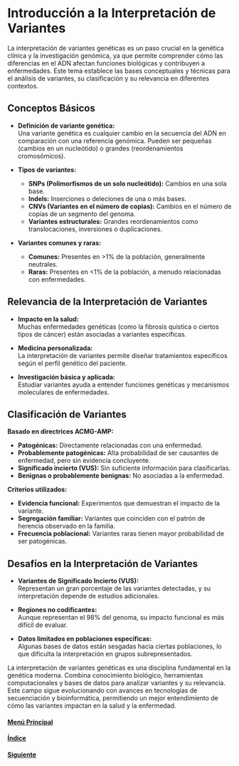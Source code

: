 # **Introducción a la Interpretación de Variantes**  

La interpretación de variantes genéticas es un paso crucial en la genética clínica y la investigación genómica, ya que permite comprender cómo las diferencias en el ADN afectan funciones biológicas y contribuyen a enfermedades. Este tema establece las bases conceptuales y técnicas para el análisis de variantes, su clasificación y su relevancia en diferentes contextos.

## **Conceptos Básicos**  

- **Definición de variante genética:**  
  Una variante genética es cualquier cambio en la secuencia del ADN en comparación con una referencia genómica. Pueden ser pequeñas (cambios en un nucleótido) o grandes (reordenamientos cromosómicos).  

- **Tipos de variantes:**
  - **SNPs (Polimorfismos de un solo nucleótido):** Cambios en una sola base.  
  - **Indels:** Inserciones o deleciones de una o más bases.  
  - **CNVs (Variantes en el número de copias):** Cambios en el número de copias de un segmento del genoma.  
  - **Variantes estructurales:** Grandes reordenamientos como translocaciones, inversiones o duplicaciones.  

- **Variantes comunes y raras:**  
  - **Comunes:** Presentes en >1% de la población, generalmente neutrales.  
  - **Raras:** Presentes en <1% de la población, a menudo relacionadas con enfermedades.  

## **Relevancia de la Interpretación de Variantes**  

- **Impacto en la salud:**  
  Muchas enfermedades genéticas (como la fibrosis quística o ciertos tipos de cáncer) están asociadas a variantes específicas.  

- **Medicina personalizada:**  
  La interpretación de variantes permite diseñar tratamientos específicos según el perfil genético del paciente.  

- **Investigación básica y aplicada:**  
  Estudiar variantes ayuda a entender funciones genéticas y mecanismos moleculares de enfermedades.  

## **Clasificación de Variantes**  

**Basado en directrices ACMG-AMP:**  
- **Patogénicas:** Directamente relacionadas con una enfermedad.  
- **Probablemente patogénicas:** Alta probabilidad de ser causantes de enfermedad, pero sin evidencia concluyente.  
- **Significado incierto (VUS):** Sin suficiente información para clasificarlas.  
- **Benignas o probablemente benignas:** No asociadas a la enfermedad.  

**Criterios utilizados:**
- **Evidencia funcional:** Experimentos que demuestran el impacto de la variante.  
- **Segregación familiar:** Variantes que coinciden con el patrón de herencia observado en la familia.  
- **Frecuencia poblacional:** Variantes raras tienen mayor probabilidad de ser patogénicas.  

## **Desafíos en la Interpretación de Variantes**  

- **Variantes de Significado Incierto (VUS):**  
  Representan un gran porcentaje de las variantes detectadas, y su interpretación depende de estudios adicionales.  

- **Regiones no codificantes:**  
  Aunque representan el 98% del genoma, su impacto funcional es más difícil de evaluar.  

- **Datos limitados en poblaciones específicas:**  
  Algunas bases de datos están sesgadas hacia ciertas poblaciones, lo que dificulta la interpretación en grupos subrepresentados.  

La interpretación de variantes genéticas es una disciplina fundamental en la genética moderna. Combina conocimiento biológico, herramientas computacionales y bases de datos para analizar variantes y su relevancia. Este campo sigue evolucionando con avances en tecnologías de secuenciación y bioinformática, permitiendo un mejor entendimiento de cómo las variantes impactan en la salud y la enfermedad.

#### [Menú Principal](../../index.md)
#### [Índice](./index.md)
#### [Siguiente](./02_identificacionyfiltradodevariantes.md)